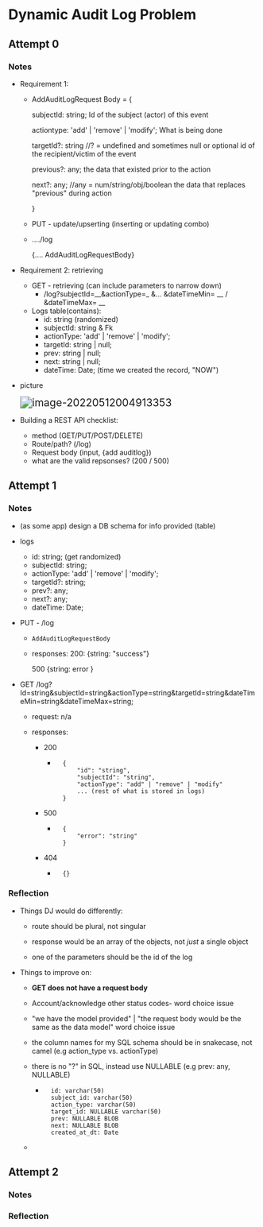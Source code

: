 # Dynamic Audit Log Problem

## Attempt 0

### Notes

* Requirement 1:

    * AddAuditLogRequest Body = {

        subjectId: string; 																					   Id of the subject (actor) of this event

        actiontype: 'add'  | 'remove' | 'modify';													What is being done

        targetId?: string //? = undefined and sometimes null or optional		id of the recipient/victim of the event

        previous?: any;																						  the data that existed prior to the action

        next?: any;  //any = num/string/obj/boolean										   the data that replaces "previous" during action

        }

    * PUT - update/upserting (inserting or updating combo)

    * ..../log 

        {.... AddAuditLogRequestBody}

* Requirement 2: retrieving 

    * GET - retrieving (can include parameters to narrow down)
        * /log?subjectId=__&actionType=_ &... &dateTimeMin= __ / &dateTimeMax= __
    * Logs table(contains): 
        * id: string (randomized)
        * subjectId: string & Fk
        * actionType: 'add' | 'remove' | 'modify';
        * targetId: string | null;
        * prev: string | null;
        * next: string | null;
        * dateTime: Date; (time we created the record, "NOW")

* picture

    <img src="C:\Users\Jewish 2.0\Dropbox\My PC (DESKTOP-SB26MAP)\Documents\Projects\adodge\docs\problem-solving-and-design\problems\2-dynamic-audit-log\attempts\README.assets\image-20220512004913353.png" alt="image-20220512004913353" style="zoom:150%;" />
    
    

* Building a REST API checklist:
    * method (GET/PUT/POST/DELETE)
    * Route/path? (/log)
    * Request body (input, {add auditlog})
    * what are the valid repsonses? (200 / 500)





## Attempt 1

### Notes

* (as some app) design a DB schema for info provided (table)

* logs

    * id: string; (get randomized)
    * subjectId: string;
    * actionType: 'add' | 'remove' | 'modify';
    * targetId?: string;
    * prev?: any;
    * next?: any;
    * dateTime: Date;

* PUT - /log

    * `AddAuditLogRequestBody` 

    * responses: 200: {string: "success"}

        500 {string: error }

* GET /log?Id=string&subjectId=string&actionType=string&targetId=string&dateTimeMin=string&dateTimeMax=string;

    * request: n/a

    * responses: 

        * 200

            * ```
                {
                	"id": "string",
                	"subjectId": "string",
                	"actionType": "add" | "remove" | "modify"
                	... (rest of what is stored in logs)
                }
                ```

        * 500

            * ``` 
                {
                	"error": "string"
                }
                ```

        * 404

            * ``` 
                {}
                ```

                

### Reflection

* Things DJ would do differently:

    * route should be plural, not singular

    * response would be an array of the objects, not *just* a single object

    * one of the parameters should be the id of the log 

        

* Things to improve on:

    * **GET does not have a request body**

    * Account/acknowledge other status codes- word choice issue

    * "we have the model provided" | "the request body would be the same as the data model" word choice issue

    * the column names for my SQL schema should be in snakecase, not camel (e.g action_type vs. actionType)

    * there is no "?" in SQL, instead use NULLABLE (e.g prev: any, NULLABLE)

        * ```
            id: varchar(50)
            subject_id: varchar(50)
            action_type: varchar(50)
            target_id: NULLABLE varchar(50)
            prev: NULLABLE BLOB
            next: NULLABLE BLOB
            created_at_dt: Date
            ```

    * 

## Attempt 2

### Notes

### Reflection

